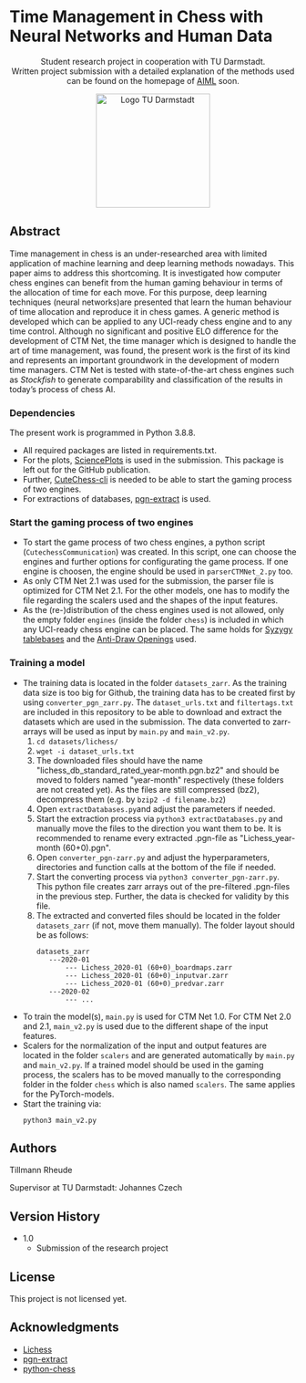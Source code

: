 # Time Management in Chess with Neural Networks and Human Data


<p align="center">  
  Student research project in cooperation with TU Darmstadt. <br> 
  Written project submission with a detailed explanation of the methods used can be found on the homepage of <a href="https://ml-research.github.io/">AIML</a> soon. 
</p>

<p align="center">
  <img src="https://upload.wikimedia.org/wikipedia/de/thumb/2/24/TU_Darmstadt_Logo.svg/1200px-TU_Darmstadt_Logo.svg.png" width="200" title="Logo TU Darmstadt">
</p>

## Abstract

Time management in chess is an under-researched area with limited application of machine learning and deep learning methods nowadays. This paper aims to address this shortcoming. It is investigated how computer chess engines can benefit from the human gaming behaviour in terms of the allocation of time for each move. For this purpose, deep learning techniques (neural networks)are presented that learn the human behaviour of time allocation and reproduce it in chess games. A generic method is developed which can be applied to any UCI-ready chess engine and to any time control. Although no significant and positive ELO difference for the development of CTM Net, the time manager which is designed to handle the art of time management, was found, the present work is the first of its kind and represents an important groundwork in the development of modern time managers. CTM Net is tested with state-of-the-art chess engines such as *Stockfish* to generate comparability and classification of the results in today’s process of chess AI.


### Dependencies

The present work is programmed in Python 3.8.8. 

* All required packages are listed in requirements.txt. 
* For the plots, [SciencePlots](https://github.com/garrettj403/SciencePlots) is used in the submission. This package is left out for the GitHub publication.
* Further, [CuteChess-cli](https://github.com/cutechess/cutechess) is needed to be able to start the gaming process of two engines. 
* For extractions of databases, [pgn-extract](https://www.cs.kent.ac.uk/people/staff/djb/pgn-extract/) is used. 


### Start the gaming process of two engines

* To start the game process of two chess engines, a python script (```CutechessCommunication```) was created. In this script, one can choose the engines and further options for configurating the game process. If one engine is choosen, the engine should be used in ```parserCTMNet_2.py``` too. 
* As only CTM Net 2.1 was used for the submission, the parser file is optimized for CTM Net 2.1. For the other models, one has to modify the file regarding the scalers used and the shapes of the input features.
* As the (re-)distribution of the chess engines used is not allowed, only the empty folder ```engines``` (inside the folder ```chess```) is included in which any UCI-ready chess engine can be placed. The same holds for [Syzygy tablebases](https://syzygy-tables.info/)  and the [Anti-Draw Openings](https://www.sp-cc.de/anti-draw-openings.htm) used. 


### Training a model

* The training data is located in the folder ```datasets_zarr```. As the training data size is too big for Github, the training data has to be created first by using ```converter_pgn_zarr.py```. The ```dataset_urls.txt``` and ```filtertags.txt``` are included in this repository to be able to download and extract the datasets which are used in the submission. The data converted to zarr-arrays will be used as input by ```main.py``` and ```main_v2.py```.
  1. ```cd datasets/lichess/```
  2. ```wget -i dataset_urls.txt```
  3. The downloaded files should have the name "lichess_db_standard_rated_year-month.pgn.bz2" and should be moved to folders named "year-month" respectively (these folders are not created yet). As the files are still compressed (bz2), decompress them (e.g. by ```bzip2 -d filename.bz2```)
  4. Open ```extractDatabases.py```and adjust the parameters if needed. 
  5. Start the extraction process via ```python3 extractDatabases.py``` and manually move the files to the direction you want them to be. It is recommended to rename every extracted .pgn-file as "Lichess_year-month (60+0).pgn".
  6. Open ```converter_pgn-zarr.py``` and adjust the hyperparameters, directories and function calls at the bottom of the file if needed. 
  7. Start the converting process via ```python3 converter_pgn-zarr.py```. This python file creates zarr arrays out of the pre-filtered .pgn-files in the previous step. Further, the data is checked for validity by this file. 
  8. The extracted and converted files should be located in the folder ```datasets_zarr``` (if not, move them manually). The folder layout should be as follows:
     ```
     datasets_zarr
        ---2020-01
            --- Lichess_2020-01 (60+0)_boardmaps.zarr
            --- Lichess_2020-01 (60+0)_inputvar.zarr
            --- Lichess_2020-01 (60+0)_predvar.zarr
        ---2020-02
            --- ...
     ```
* To train the model(s), ```main.py``` is used for CTM Net 1.0. For CTM Net 2.0 and 2.1, ```main_v2.py``` is used due to the different shape of the input features.
* Scalers for the normalization of the input and output features are located in the folder ```scalers``` and are generated automatically by ```main.py``` and ```main_v2.py```. If a trained model should be used in the gaming process, the scalers has to be moved manually to the corresponding folder in the folder ```chess``` which is also named ```scalers```. The same applies for the PyTorch-models. 
* Start the training via:
  ```
  python3 main_v2.py
  ```


## Authors
Tillmann Rheude

Supervisor at TU Darmstadt: Johannes Czech


## Version History

* 1.0
    * Submission of the research project

## License

This project is not licensed yet.

## Acknowledgments

* [Lichess](https://lichess.org/)
* [pgn-extract](https://www.cs.kent.ac.uk/people/staff/djb/pgn-extract/)
* [python-chess](https://python-chess.readthedocs.io/en/latest/)
